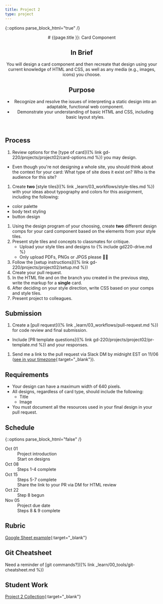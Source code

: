 ```yaml
---
title: Project 2
type: project
---
```


{::options parse_block_html="true" /}

<header>
# {{page.title }}: Card Component

## In Brief
You will design a card component and then recreate that design using your current knowledge of HTML and CSS, as well as any media (e.g., images, icons) you choose.

## Purpose
- Recognize and resolve the issues of interpreting a static design into an adaptable, functional web component.
- Demonstrate your understanding of basic HTML and CSS, including basic layout styles.
</header>

<section>

## Process
1. Review options for the [type of card]({% link gd-220/projects/project02/card-options.md %}) you may design.
  - Even though you're not designing a whole site, you should think about the context for your card: What type of site does it exist on? Who is the audience for this site?
1. Create **two** [style tiles]({% link _learn/03_workflows/style-tiles.md %}) with your ideas about typography and colors for this assignment, including the following:
  - color palette
  - body text styling
  - button design
1. Using the design program of your choosing, create **two** different design comps for your card component based on the elements from your style tiles.
1. Present style tiles and concepts to classmates for critique.
    - Upload your style tiles and designs to {% include gd220-drive.md %}
    - Only upload PDFs, PNGs or JPGS please <span class="emoji">🙏🏻</span>
1. Follow the [setup instructions]({% link gd-220/projects/project02/setup.md %})
1. Create your pull request.
1. In the HTML file and on the branch you created in the previous step, write the markup for a **single** card.
1. After deciding on your style direction, write CSS based on your comps and style tiles.
1. Present project to colleagues.

## Submission
1. Create a [pull request]({% link _learn/03_workflows/pull-request.md %}) for code review and final submission.
  - Include [PR template questions]({% link gd-220/projects/project02/pr-template.md %}) and your responses.
1. Send me a link to the pull request via Slack DM by midnight EST on 11/06 ([see in your timezone](https://everytimezone.com/s/55b02ee3){:target="_blank"}).

## Requirements
- Your design can have a maximum width of 640 pixels.
- All designs, regardless of card type, should include the following:
  - Title
  - Image
- You must document all the resources used in your final design in your pull request.

</section>

<aside>

## Schedule

{::options parse_block_html="false" /}
<dl>
<dt>Oct 01</dt>
<dd>Project introduction</dd>
<dd>Start on designs</dd>
<dt>Oct 08</dt>
<dd>Steps 1-4 complete</dd>
<dt>Oct 15</dt>
<dd>Steps 5-7 complete</dd>
<dd>Share the link to your PR via DM for HTML review</dd>
<dt>Oct 22</dt>
<dd>Step 8 begun</dd>
<dt>Nov 05</dt>
<!-- Pushed back one week from 10/29 for break/time off -->
<dd>Project due date</dd>
<dd>Steps 8 & 9 complete</dd>
</dl>

## Rubric
[Google Sheet example](https://docs.google.com/spreadsheets/d/e/2PACX-1vTwhxDx3oZco1CQLtyOhTPnaZ4aAIzSXt62AbhiQLHlvYesx649B08L1XfLbVoRkCenMPsAkfFy2MfW/pubhtml?gid=738604712&single=true){:target="_blank"}

## Git Cheatsheet
Need a reminder of [git commands?]({% link _learn/00_tools/git-cheatsheet.md %})

## Student Work
[Project 2 Collection](https://glitch.com/@mica-gd-2/project-2-card-component){:target="_blank"}

</aside>
